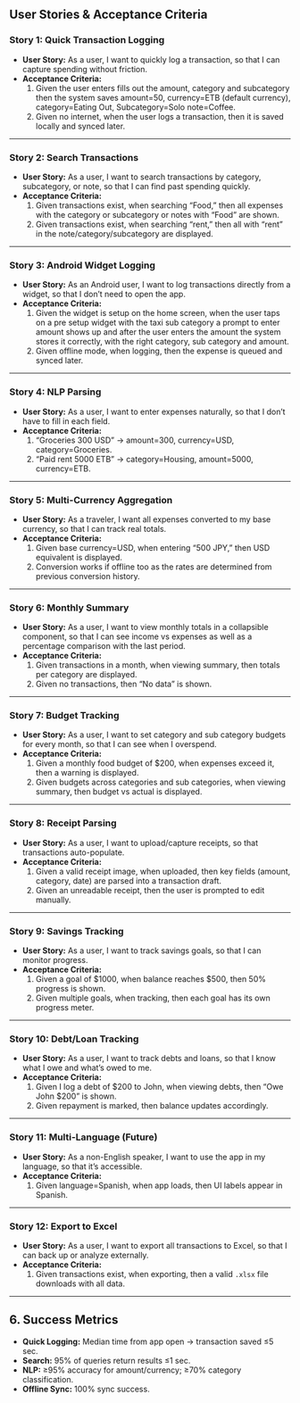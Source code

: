 ## User Stories & Acceptance Criteria

### Story 1: Quick Transaction Logging

- **User Story:** As a user, I want to quickly log a transaction, so that I can capture spending without friction.
- **Acceptance Criteria:**
  1. Given the user enters fills out the amount, category and subcategory then the system saves amount=50, currency=ETB (default currency), category=Eating Out, Subcategory=Solo note=Coffee.
  2. Given no internet, when the user logs a transaction, then it is saved locally and synced later.

---

### Story 2: Search Transactions

- **User Story:** As a user, I want to search transactions by category, subcategory, or note, so that I can find past spending quickly.
- **Acceptance Criteria:**
  1. Given transactions exist, when searching “Food,” then all expenses with the category or subcategory or notes with “Food” are shown.
  2. Given transactions exist, when searching “rent,” then all with “rent” in the note/category/subcategory are displayed.

---

### Story 3: Android Widget Logging

- **User Story:** As an Android user, I want to log transactions directly from a widget, so that I don’t need to open the app.
- **Acceptance Criteria:**
  1. Given the widget is setup on the home screen, when the user taps on a pre setup widget with the taxi sub category a prompt to enter amount shows up and after the user enters the amount the system stores it correctly, with the right category, sub category and amount.
  2. Given offline mode, when logging, then the expense is queued and synced later.

---

### Story 4: NLP Parsing

- **User Story:** As a user, I want to enter expenses naturally, so that I don’t have to fill in each field.
- **Acceptance Criteria:**
  1. “Groceries 300 USD” → amount=300, currency=USD, category=Groceries.
  2. “Paid rent 5000 ETB” → category=Housing, amount=5000, currency=ETB.

---

### Story 5: Multi-Currency Aggregation

- **User Story:** As a traveler, I want all expenses converted to my base currency, so that I can track real totals.
- **Acceptance Criteria:**
  1. Given base currency=USD, when entering “500 JPY,” then USD equivalent is displayed.
  2. Conversion works if offline too as the rates are determined from previous conversion history.

---

### Story 6: Monthly Summary

- **User Story:** As a user, I want to view monthly totals in a collapsible component, so that I can see income vs expenses as well as a percentage comparison with the last period.
- **Acceptance Criteria:**
  1. Given transactions in a month, when viewing summary, then totals per category are displayed.
  2. Given no transactions, then “No data” is shown.

---

### Story 7: Budget Tracking

- **User Story:** As a user, I want to set category and sub category budgets for every month, so that I can see when I overspend.
- **Acceptance Criteria:**
  1. Given a monthly food budget of $200, when expenses exceed it, then a warning is displayed.
  2. Given budgets across categories and sub categories, when viewing summary, then budget vs actual is displayed.

---

### Story 8: Receipt Parsing

- **User Story:** As a user, I want to upload/capture receipts, so that transactions auto-populate.
- **Acceptance Criteria:**
  1. Given a valid receipt image, when uploaded, then key fields (amount, category, date) are parsed into a transaction draft.
  2. Given an unreadable receipt, then the user is prompted to edit manually.

---

### Story 9: Savings Tracking

- **User Story:** As a user, I want to track savings goals, so that I can monitor progress.
- **Acceptance Criteria:**
  1. Given a goal of $1000, when balance reaches $500, then 50% progress is shown.
  2. Given multiple goals, when tracking, then each goal has its own progress meter.

---

### Story 10: Debt/Loan Tracking

- **User Story:** As a user, I want to track debts and loans, so that I know what I owe and what’s owed to me.
- **Acceptance Criteria:**
  1. Given I log a debt of $200 to John, when viewing debts, then “Owe John $200” is shown.
  2. Given repayment is marked, then balance updates accordingly.

---

### Story 11: Multi-Language (Future)

- **User Story:** As a non-English speaker, I want to use the app in my language, so that it’s accessible.
- **Acceptance Criteria:**
  1. Given language=Spanish, when app loads, then UI labels appear in Spanish.

---

### Story 12: Export to Excel

- **User Story:** As a user, I want to export all transactions to Excel, so that I can back up or analyze externally.
- **Acceptance Criteria:**
  1. Given transactions exist, when exporting, then a valid `.xlsx` file downloads with all data.

---

## 6. Success Metrics

- **Quick Logging:** Median time from app open → transaction saved ≤5 sec.
- **Search:** 95% of queries return results ≤1 sec.
- **NLP:** ≥95% accuracy for amount/currency; ≥70% category classification.
- **Offline Sync:** 100% sync success.
